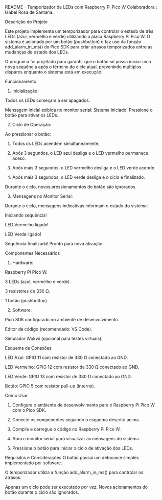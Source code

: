 README - Temporizador de LEDs com Raspberry Pi Pico W
Colaboradora : Isabel Rosa de Santana.

Descrição do Projeto

Este projeto implementa um temporizador para controlar o estado de três LEDs (azul, vermelho e verde) utilizando a placa Raspberry Pi Pico W. O sistema é acionado por um botão (pushbutton) e faz uso da função add_alarm_in_ms() do Pico SDK para criar atrasos temporizados entre as mudanças de estado dos LEDs.

O programa foi projetado para garantir que o botão só possa iniciar uma nova sequência após o término do ciclo atual, prevenindo múltiplos disparos enquanto o sistema está em execução.

Funcionamento

1. Inicialização:

Todos os LEDs começam a ser apagados.

Mensagem inicial exibida no monitor serial: Sistema iniciado! Pressione o botão para ativar os LEDs.

2. Ciclo de Operação:

Ao pressionar o botão:

1. Todos os LEDs acendem simultaneamente.

2. Após 3 segundos, o LED azul desliga e o LED vermelho permanece aceso.

3. Após mais 3 segundos, o LED vermelho desliga e o LED verde acende.

4. Após mais 3 segundos, o LED verde desliga e o ciclo é finalizado.

Durante o ciclo, novos pressionamentos do botão são ignorados.

3. Mensagens no Monitor Serial:

Durante o ciclo, mensagens indicativas informam o estado do sistema:

Iniciando sequência!

LED Vermelho ligado!

LED Verde ligado!

Sequência finalizada! Pronto para nova ativação.

Componentes Necessários

1. Hardware:

Raspberry Pi Pico W.

3 LEDs (azul, vermelho e verde).

3 resistores de 330 Ω.

1 botão (pushbutton).

2. Software:

Pico SDK configurado no ambiente de desenvolvimento.

Editor de código (recomendado: VS Code).

Simulador Wokwi (opcional para testes virtuais).

Esquema de Conexões

LED Azul: GPIO 11 com resistor de 330 Ω conectado ao GND.

LED Vermelho: GPIO 12 com resistor de 330 Ω conectado ao GND.

LED Verde: GPIO 13 com resistor de 330 Ω conectado ao GND.

Botão: GPIO 5 com resistor pull-up (interno).

Como Usar

1. Configure o ambiente de desenvolvimento para o Raspberry Pi Pico W com o Pico SDK.


2. Conecte os componentes seguindo o esquema descrito acima.


3. Compile e carregue o código no Raspberry Pi Pico W.


4. Abra o monitor serial para visualizar as mensagens do sistema.


5. Pressione o botão para iniciar o ciclo de ativação dos LEDs.


Requisitos e Considerações
O botão possui um debounce simples implementado por software.

O temporizador utiliza a função add_alarm_in_ms() para controlar os atrasos.

Apenas um ciclo pode ser executado por vez. Novos acionamentos do botão durante o ciclo são ignorados.


